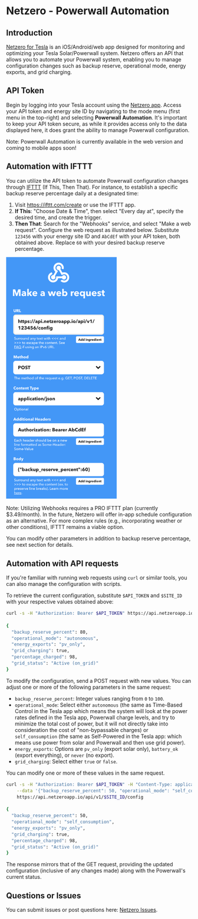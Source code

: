 # Netzero - Powerwall Automation


## Introduction
[Netzero for Tesla](https://www.netzeroapp.io) is an iOS/Android/web app designed for monitoring
and optimizing your Tesla Solar/Powerwall system. Netzero offers an API that allows you to
automate your Powerwall system, enabling you to manage configuration changes such as backup
reserve, operational mode, energy exports, and grid charging.


## API Token
Begin by logging into your Tesla account using the [Netzero app](https://www.netzeroapp.io). Access your
API token and energy site ID by navigating to the mode menu (first menu in the top-right) and selecting
**Powerwall Automation**. It's important to keep your API token secure, as while it provides access only
to the data displayed here, it does grant the ability to manage Powerwall configuration.

Note: Powerwall Automation is currently available in the web version and coming to mobile apps soon!

## Automation with IFTTT
You can utilize the API token to automate Powerwall configuration changes through [IFTTT](https://ifttt.com/) (If This, Then That).
For instance, to establish a specific backup reserve percentage daily at a designated time:

1. Visit https://ifttt.com/create or use the IFTTT app.
2. **If This**: "Choose Date & Time", then select "Every day at", specify the desired time, and create the trigger.
3. **Then That**: Search for the "Webhooks" service, and select "Make a web request". Configure the web request as illustrated below.
Substitute `123456` with your energy site ID and `AbCdEf` with your API token, both obtained above.  Replace `60` with your desired
backup reserve percentage.

<img src="ifttt.png" width="300" alt="IFTTT" />

Note: Utilizing Webhooks requires a PRO IFTTT plan (currently $3.49/month). In the future, Netzero will offer in-app schedule configuration
as an alternative. For more complex rules (e.g., incorporating weather or other conditions), IFTTT remains a viable option.

You can modify other parameters in addition to backup reserve percentage, see next section for details.


## Automation with API requests
If you're familiar with running web requests using `curl` or similar tools, you can also manage the
configuration with scripts.

To retrieve the current configuration, substitute `$API_TOKEN` and `$SITE_ID` with your respective values obtained above:

```bash
curl -s -H "Authorization: Bearer $API_TOKEN" https://api.netzeroapp.io/api/v1/$SITE_ID/config

{
  "backup_reserve_percent": 80,
  "operational_mode": "autonomous",
  "energy_exports": "pv_only",
  "grid_charging": true,
  "percentage_charged": 98,
  "grid_status": "Active (on_grid)"
}
```

To modify the configuration, send a POST request with new values. You can adjust one or more of the following parameters in the same request:

- `backup_reserve_percent`: Integer values ranging from `0` to `100`.
- `operational_mode`: Select either `autonomous` (the same as Time-Based Control in the Tesla app which means the system will look at the power rates defined in the Tesla app, Powerwall charge levels, and try to minimize the total cost of power, but it will not directly take into consideration the cost of "non-bypassable charges) or `self_consumption` (the same as Self-Powered in the Tesla app: which means use power from solar and Powerwall and then use grid power).
- `energy_exports`: Options are `pv_only` (export solar only), `battery_ok` (export everything), or `never` (no export).
- `grid_charging`: Select either `true` or `false`.

You can modify one or more of these values in the same request.

```bash
curl -s -H "Authorization: Bearer $API_TOKEN" -H "Content-Type: application/json" \
    --data '{"backup_reserve_percent": 50, "operational_mode": "self_consumption"}' \
    https://api.netzeroapp.io/api/v1/$SITE_ID/config

{
  "backup_reserve_percent": 50,
  "operational_mode": "self_consumption",
  "energy_exports": "pv_only",
  "grid_charging": true,
  "percentage_charged": 98,
  "grid_status": "Active (on_grid)"
}
```

The response mirrors that of the GET request, providing the updated configuration (inclusive of any changes made) along with the Powerwall's current status.

## Questions or Issues
You can submit issues or post questions here: [Netzero Issues](https://github.com/netzero-labs/netzero/issues).
